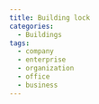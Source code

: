 ```yaml
---
title: Building lock
categories:
  - Buildings
tags:
  - company
  - enterprise
  - organization
  - office
  - business
---
```


